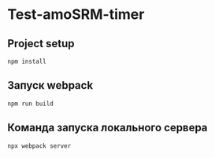 # Test-amoSRM-timer

## Project setup
```
npm install
```
## Запуск webpack
```
npm run build
```
## Команда запуска локального сервера
```
npx webpack server
```
